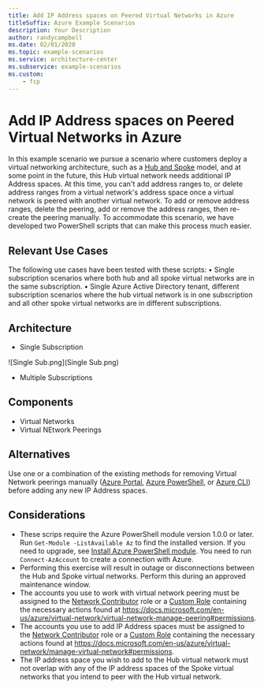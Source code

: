 ```yaml
---
title: Add IP Address spaces on Peered Virtual Networks in Azure
titleSuffix: Azure Example Scenarios
description: Your Description
author: randycampbell
ms.date: 02/01/2020
ms.topic: example-scenarios
ms.service: architecture-center
ms.subservice: example-scenarios
ms.custom:
    - fcp
---
```


# Add IP Address spaces on Peered Virtual Networks in Azure

In this example scenario we pursue a scenario where customers deploy a virtual networking architecture, such as a [Hub and Spoke](https://docs.microsoft.com/en-us/azure/architecture/reference-architectures/hybrid-networking/hub-spoke) model, and at some point in the future, this Hub virtual network needs additional IP Address spaces.  At this time, you can't add address ranges to, or delete address ranges from a virtual network's address space once a virtual network is peered with another virtual network. To add or remove address ranges, delete the peering, add or remove the address ranges, then re-create the peering manually.  To accommodate this scenario, we have developed two PowerShell scripts that can make this process much easier.

## Relevant Use Cases

The following use cases have been tested with these scripts:
• Single subscription scenarios where both hub and all spoke virtual networks are in the same subscription.
• Single Azure Active Directory tenant, different subscription scenarios where the hub virtual network is in one subscription and all other spoke virtual networks are in different subscriptions.

## Architecture

* Single Subscription

![Single Sub.png](Single Sub.png)

* Multiple Subscriptions

## Components
 * Virtual Networks
 * Virtual NEtwork Peerings

## Alternatives

Use one or a combination of the existing methods for removing Virtual Network peerings manually ([Azure Portal](https://docs.microsoft.com/en-us/azure/virtual-network/virtual-network-manage-peering#delete-a-peering), [Azure PowerShell](https://docs.microsoft.com/en-us/powershell/module/az.network/remove-azvirtualnetworkpeering), or [Azure CLI](https://docs.microsoft.com/en-us/cli/azure/network/vnet/peering)) before adding any new IP Address spaces.

## Considerations

* These scrips require the Azure PowerShell module version 1.0.0 or later. Run `Get-Module -ListAvailable Az` to find the installed version. If you need to upgrade, see [Install Azure PowerShell module](https://docs.microsoft.com/en-us/powershell/azure/install-az-ps). You need to run `Connect-AzAccount` to create a connection with Azure.
* Performing this exercise will result in outage or disconnections between the Hub and Spoke virtual networks.  Perform this during an approved maintenance window.
* The accounts you use to work with virtual network peering must be assigned to the [Network Contributor](https://docs.microsoft.com/en-us/azure/role-based-access-control/built-in-roles?toc=%2fazure%2fvirtual-network%2ftoc.json#network-contributor) role or a [Custom Role](https://docs.microsoft.com/en-us/azure/role-based-access-control/custom-roles) containing the necessary actions found at https://docs.microsoft.com/en-us/azure/virtual-network/virtual-network-manage-peering#permissions.
* The accounts you use to add IP Address spaces must be assigned to the [Network Contributor](https://docs.microsoft.com/en-us/azure/role-based-access-control/built-in-roles?toc=%2fazure%2fvirtual-network%2ftoc.json#network-contributor) role or a [Custom Role](https://docs.microsoft.com/en-us/azure/role-based-access-control/custom-roles) containing the necessary actions found at https://docs.microsoft.com/en-us/azure/virtual-network/manage-virtual-network#permissions. 
* The IP address space you wish to add to the Hub virtual network must not overlap with any of the IP address spaces of the Spoke virtual networks that you intend to peer with the Hub virtual network. 

